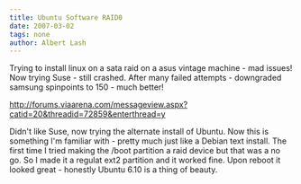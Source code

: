 ```yaml
---
title: Ubuntu Software RAID0
date: 2007-03-02
tags: none
author: Albert Lash
---
```

Trying to install linux on a sata raid on a asus vintage machine - mad issues! Now trying Suse - still crashed. After many failed attempts - downgraded samsung spinpoints to 150 - much better!

<a href="http://forums.viaarena.com/messageview.aspx?catid=20&threadid=72859&enterthread=y">http://forums.viaarena.com/messageview.aspx?catid=20&threadid=72859&enterthread=y</a>

Didn't like Suse, now trying the alternate install of Ubuntu. Now this is something I'm familiar with - pretty much just like a Debian text install. The first time I tried making the /boot partition a raid device but that was a no go. So I made it a regulat ext2 partition and it worked fine. Upon reboot it looked great - honestly Ubuntu 6.10 is a thing of beauty.

